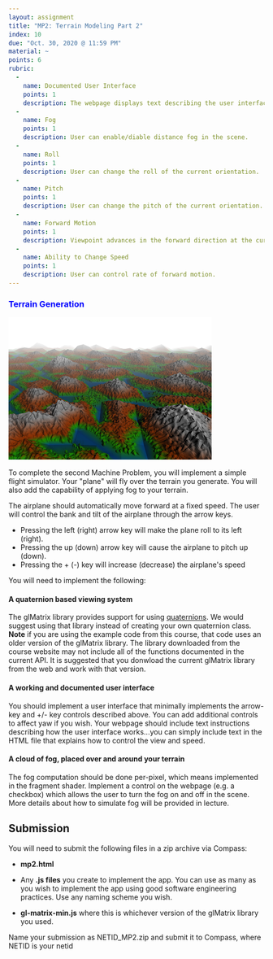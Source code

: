 ```yaml
---
layout: assignment
title: "MP2: Terrain Modeling Part 2"
index: 10
due: "Oct. 30, 2020 @ 11:59 PM"
material: ~
points: 6
rubric:
  -
    name: Documented User Interface
    points: 1
    description: The webpage displays text describing the user interface.
  -
    name: Fog
    points: 1
    description: User can enable/diable distance fog in the scene.
  - 
    name: Roll
    points: 1
    description: User can change the roll of the current orientation.
  -
    name: Pitch
    points: 1
    description: User can change the pitch of the current orientation.
  - 
    name: Forward Motion
    points: 1
    description: Viewpoint advances in the forward direction at the current speed.
  - 
    name: Ability to Change Speed
    points: 1
    description: User can control rate of forward motion.
---
```


### <span style="color:blue">Terrain Generation</span>

![terrain](/img/terrain.PNG)  

To complete the second Machine Problem, you will implement a simple flight simulator. Your "plane" will fly over the terrain you generate.  You will also add the capability of applying fog to your terrain.

The airplane should automatically move forward at a fixed speed. The user will control the bank and tilt of the airplane through the arrow keys.

+ Pressing the left (right) arrow key will make the plane roll to its left (right).
+ Pressing the up (down) arrow key will cause the airplane to pitch up (down).
+ Pressing the + (-) key will increase (decrease) the airplane's speed

You will need to implement the following: 

#### A quaternion based viewing system ####
The glMatrix library provides support for using [quaternions](http://glmatrix.net/docs/module-quat.html). We would suggest using that library instead of creating your own quaternion class. **Note** if you are using the example code from this course, that code uses an older version of the glMatrix library. The library downloaded from the course website may not include all of the functions documented in the current API. It is suggested that you donwload the current glMatrix library from the web and work with that version.

#### A working and documented user interface #### 
You should implement a user interface that minimally implements the arrow-key and +/- key controls described above. You can add additional controls to affect yaw if you wish.
Your webpage should include text instructions describing how the user interface works...you can simply include text in the HTML file that explains how to control the view and speed. 

#### A cloud of fog, placed over and around your terrain ####
The fog computation should be done per-pixel, which means implemented in the fragment shader. Implement a control on the webpage (e.g. a checkbox) which allows the user to turn the fog on and off in the scene. More details about how to simulate fog will be provided in lecture.

## Submission ##

You will need to submit the following files in a zip archive via Compass:

- **mp2.html**  

- Any **.js files** you create to implement the app. You can use as many as you wish to implement the app using good software engineering practices. Use any naming scheme you wish.

- **gl-matrix-min.js** where this is whichever version of the glMatrix library you used.

Name your submission as NETID_MP2.zip and submit it to Compass, where NETID is your netid
